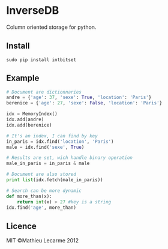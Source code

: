 InverseDB
=========

Column oriented storage for python.

Install
-------

    sudo pip install intbitset

Example
-------

```python
# Document are dictionnaries
andre = {'age': 37, 'sexe': True, 'location': 'Paris'}
berenice = {'age': 27, 'sexe': False, 'location': 'Paris'}

idx = MemoryIndex()
idx.add(andre)
idx.add(berenice)

# It's an index, I can find by key
in_paris = idx.find('location', 'Paris')
male = idx.find('sexe', True)

# Results are set, wich handle binary operation
male_in_paris = in_paris & male

# Document are also stored
print list(idx.fetch(male_in_paris))

# Search can be more dynamic
def more_than(x):
    return int(x) > 27 #key is a string
idx.find('age', more_than)
```

Licence
-------

MIT ©Mathieu Lecarme 2012
